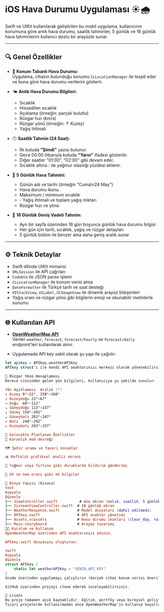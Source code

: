 # iOS Hava Durumu Uygulaması ☀️🌧️

Swift ve UIKit kullanılarak geliştirilen bu mobil uygulama, kullanıcının konumuna göre anlık hava durumu, saatlik tahminler, 5 günlük ve 16 günlük hava tahminlerini kullanıcı dostu bir arayüzle sunar.

---

## 🔍 Genel Özellikler

- 📍 **Konum Tabanlı Hava Durumu:**  
  Uygulama, cihazın bulunduğu konumu `CLLocationManager` ile tespit eder ve buna göre hava durumu verilerini gösterir.

- 🌤️ **Anlık Hava Durumu Bilgileri:**  
  - Sıcaklık  
  - Hissedilen sıcaklık  
  - Açıklama (örneğin: parçalı bulutlu)  
  - Rüzgar hızı (km/s)  
  - Rüzgar yönü (örneğin: ↑ Kuzey)  
  - Yağış ihtimali

- 🕒 **Saatlik Tahmin (24 Saat):**  
  - İlk kutuda **"Şimdi"** yazısı bulunur.  
  - Gece 00:00 itibarıyla kutuda **"Yarın"** ifadesi gösterilir.  
  - Diğer saatler "01:00", "02:00" gibi devam eder.  
  - Sıcaklık altına 💧 ile yağmur olasılığı yüzdesi eklenir.

- 📅 **5 Günlük Hava Tahmini:**  
  - Günün adı ve tarihi (örneğin "Cuma\n24 May")  
  - Hava durumu ikonu  
  - Maksimum / minimum sıcaklık  
  - 💧 Yağış ihtimali ve toplam yağış miktarı  
  - Rüzgar hızı ve yönü

- 📆 **16 Günlük Geniş Vadeli Tahmin:**  
  - Ayrı bir sayfa üzerinden 16 gün boyunca günlük hava durumu bilgisi  
  - Her gün için tarih, sıcaklık, yağış ve rüzgar detayları  
  - 5 günlük bölüm ile benzer ama daha geniş aralık sunar

---

## ⚙️ Teknik Detaylar

- Swift dilinde UIKit mimarisi
- `URLSession` ile API çağrıları
- `Codable` ile JSON parse işlemi
- `CLLocationManager` ile konum verisi alma
- `DateFormatter` ile Türkçe tarih ve saat desteği
- `UIStackView`, `UILabel`, `UIImageView` ile dinamik arayüz bileşenleri
- Yağış oranı ve rüzgar yönü gibi bilgilerin emoji ve okunabilir metinlerle sunumu

---

## 🌐 Kullanılan API

- **[OpenWeatherMap API](https://openweathermap.org/api)**  
  Veriler `weather`, `forecast`, `forecast/hourly` ve `forecast/daily` endpoint'leri kullanılarak alınır.

- Uygulamada API key sabit olarak şu yapı ile çağrılır:
```swift
let apiKey = APIkey.weatherAPIKey
APIkey struct’ı ile kendi API anahtarınızı merkezi olarak yönetebilirsiniz.

🧭 Rüzgar Yönü Hesaplaması
Derece cinsinden gelen yön bilgileri, kullanıcıya şu şekilde sunulur:

Yön Açıklaması	Aralık (°)
↑ Kuzey	0°–22°, 338°–360°
↗ Kuzeydoğu	23°–67°
→ Doğu	68°–112°
↘ Güneydoğu	113°–157°
↓ Güney	158°–202°
↙ Güneybatı	203°–247°
← Batı	248°–292°
↖ Kuzeybatı	293°–337°

🔄 Gelecekte Planlanan Özellikler
🌙 Karanlık mod desteği

🗺️ Şehir arama ve favori konumlar

📊 Haftalık grafiksel analiz ekranı

🔔 Yağmur veya fırtına gibi durumlarda bildirim gönderimi

🌈 UV ve nem oranı gibi ek bilgiler

📂 Dosya Yapısı (Kısaca)
text
Kopyala
Düzenle
├── ViewController.swift          # Ana ekran (anlık, saatlik, 5 günlük)
├── SixteenViewController.swift  # 16 günlük ekran
├── WeatherResponse.swift        # Model dosyaları (dahil edilmedi)
├── APIkey.swift                 # API anahtar yönetimi
├── Assets.xcassets              # Hava durumu ikonları (clear_day, rain_night, vs.)
├── Main.storyboard              # Arayüz tasarımı
👨‍💻 Kurulum ve Kullanım
OpenWeatherMap üzerinden API anahtarınızı edinin.

APIkey.swift dosyasını oluşturun:

swift
Kopyala
Düzenle
struct APIkey {
    static let weatherAPIKey = "SENIN_API_KEY"
}
Xcode üzerinden uygulamayı çalıştırın (Gerçek cihaz konum verisi önerilir).

GitHub üzerinden projeyi clone ederek inceleyebilirsiniz.

📜 Lisans
Bu proje tamamen açık kaynaklıdır. Eğitim, portföy veya bireysel geliştirme amaçlı kullanılabilir.
Ticari projelerde kullanılmadan önce OpenWeatherMap’in kullanım koşulları kontrol edilmelidir.

